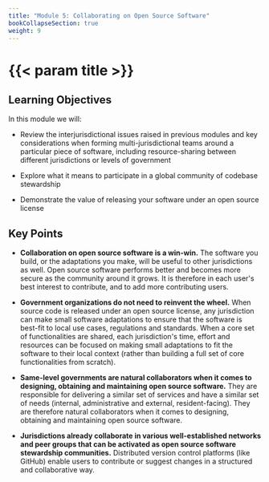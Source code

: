 ```yaml
---
title: "Module 5: Collaborating on Open Source Software"
bookCollapseSection: true
weight: 9
---
```


# {{< param title >}}

## Learning Objectives

In this module we will:

- Review the interjurisdictional issues raised in previous modules and key considerations when forming multi-jurisdictional teams around a particular piece of software, including resource-sharing between different jurisdictions or levels of government

- Explore what it means to participate in a global community of codebase stewardship

- Demonstrate the value of releasing your software under an open source license

## Key Points

- **Collaboration on open source software is a win-win.** The software you build, or the adaptations you make, will be useful to other jurisdictions as well. Open source software performs better and becomes more secure as the community around it grows. It is therefore in each user's best interest to contribute, and to add more contributing users.

- **Government organizations do not need to reinvent the wheel.** When source code is released under an open source license, any jurisdiction can make small software adaptations to ensure that the software is best-fit to local use cases, regulations and standards. When a core set of functionalities are shared, each jurisdiction's time, effort and resources can be focused on making small adaptations to fit the software to their local context (rather than building a full set of core functionalities from scratch).

- **Same-level governments are natural collaborators when it comes to designing, obtaining and maintaining open source software.** They are responsible for delivering a similar set of services and have a similar set of needs (internal, administrative and external, resident-facing). They are therefore natural collaborators when it comes to designing, obtaining and maintaining open source software.

- **Jurisdictions already collaborate in various well-established networks and peer groups that can be activated as open source software stewardship communities.** Distributed version control platforms (like GitHub) enable users to contribute or suggest changes in a structured and collaborative way.
